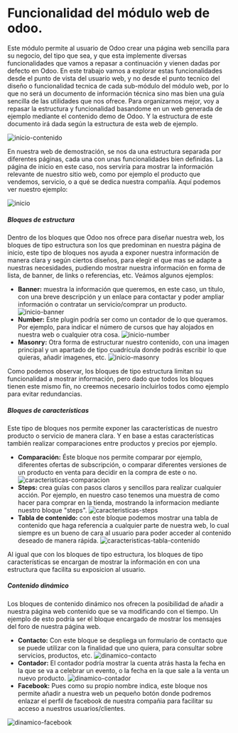 # Funcionalidad del módulo web de odoo.

Este módulo permite al usuario de Odoo crear una página web sencilla para su negocio, del tipo que sea, y que esta implemente diversas funcionalidades que vamos a repasar a continuación y vienen dadas por defecto en Odoo.
En este trabajo vamos a explorar estas funcionalidades desde el punto de vista del usuario web, y no desde el punto tecnico del diseño o funcionalidad tecnica de cada sub-módulo del módulo web, por lo que no será un documento de información técnica sino mas bien una guía sencilla de las utilidades que nos ofrece.
Para organizarnos mejor, voy a repasar la estructura y funcionalidad basandome en un web generada de ejemplo mediante el contenido demo de Odoo. Y la estructura de este documento irá dada según la estructura de esta web de ejemplo.

![inicio-contenido](https://imgur.com/19LCamc.jpg)

En nuestra web de demostración, se nos da una estructura separada por diferentes páginas, cada una con unas funcionalidades bien definidas. La página de inicio en este caso, nos serviría para mostrar la información relevante de nuestro sitio web, como por ejemplo el producto que vendemos, servicio, o a qué se dedica nuestra compañía. Aquí podemos ver nuestro ejemplo:

![inicio](https://imgur.com/lgAs9Gf.jpg)

##### Bloques de estructura
Dentro de los bloques que Odoo nos ofrece para diseñar nuestra web, los bloques de tipo estructura son los que predominan en nuestra página de inicio, este tipo de bloques nos ayuda a exponer nuestra información de manera clara y según ciertos diseños, para elegir el que mas se adapte a nuestras necesidades, pudiendo mostrar nuestra información en forma de lista, de banner, de links o referencias, etc. Veámos algunos ejemplos:

- **Banner:** muestra la información que queremos, en este caso, un título, con una breve descripción y un enlace para contactar y poder ampliar información o contratar un servicio/comprar un producto.
![inicio-banner](https://imgur.com/kh5IuLO.jpg)
- **Number:** Este plugin podría ser como un contador de lo que queramos. Por ejemplo, para indicar el número de cursos que hay alojados en nuestra web o cualquier otra cosa.
![inicio-number](https://imgur.com/IFNV6Bg.jpg)
- **Masonry:** Otra forma de estructurar nuestro contenido, con una imagen principal y un apartado de tipo cuadrícula donde podrás escribir lo que quieras, añadir imagenes, etc.
![inicio-masonry](https://imgur.com/Exg7UGy.jpg)

Como podemos observar, los bloques de tipo estructura limitan su funcionalidad a mostrar información, pero dado que todos los bloques tienen este mismo fin, no creemos necesario incluirlos todos como ejemplo para evitar redundancias. 

##### Bloques de características
Este tipo de bloques nos permite exponer las características de nuestro producto o servicio de manera clara. Y en base a estas características también realizar comparaciones entre productos y precios por ejemplo.

- **Comparación:** Éste bloque nos permite comparar por ejemplo, diferentes ofertas de subscripción, o comparar diferentes versiones de un producto en venta para decidir en la compra de este o no. 
![caracteristicas-comparacion](https://imgur.com/sduQtGJ.jpg)
- **Steps:** crea guías con pasos claros y sencillos para realizar cualquier acción. Por ejemplo, en nuestro caso tenemos una muestra de como hacer para comprar en la tienda, mostrando la informacion mediante nuestro bloque "steps".
![caracteristicas-steps](https://imgur.com/OlqpgIP.jpg)
- **Tabla de contenido:** con este bloque podemos mostrar una tabla de contenido que haga referencia a cualquier parte de nuestra web, lo cual siempre es un bueno de cara al usuario para poder acceder al contenido deseado de manera rápida.
![caracteristicas-tabla-contenido](https://imgur.com/8QhWjUQ.jpg)

Al igual que con los bloques de tipo estructura, los bloques de tipo características se encargan de mostrar la información en con una estructura que facilita su exposicion al usuario.

##### Contenido dinámico

Los bloques de contenido dinámico nos ofrecen la posibilidad de añadir a nuestra página web contenido que se va modificando con el tiempo. Un ejemplo de esto podría ser el bloque encargado de mostrar los mensajes del foro de nuestra página web.

- **Contacto:** Con este bloque se despliega un formulario de contacto que se puede utilizar con la finalidad que uno quiera, para consultar sobre servicios, productos, etc.
![dinamico-contacto](https://imgur.com/2gtfe0v.jpg)
- **Contador:** El contador podría mostrar la cuenta atrás hasta la fecha en la que se va a celebrar un evento, o la fecha en la que sale a la venta un nuevo producto. 
![dinamico-contador](https://imgur.com/YBzLgis.jpg)
- **Facebook:** Pues como su propio nombre indica, este bloque nos permite añadir a nuestra web un pequeño botón donde podremos enlazar el perfil de facebook de nuestra compañia para facilitar su acceso a nuestros usuarios/clientes.

![dinamico-facebook](https://imgur.com/7F8kdR9.jpg)
